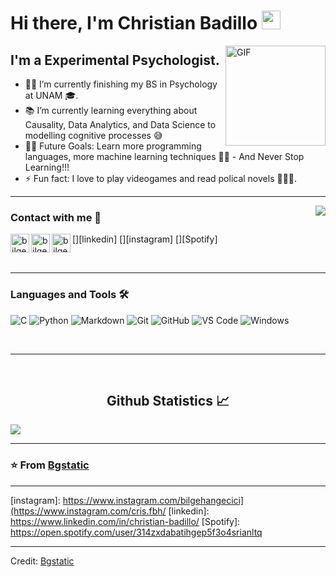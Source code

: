 # Hi there, I'm Christian Badillo  <img width="30px" src="https://media.tenor.com/images/3b388fe03da271d2674faf85eb7c3fcd/tenor.gif" />

<img align="right" alt="GIF" height="160px" src="https://media.giphy.com/media/du3J3cXyzhj75IOgvA/giphy.gif" />

## I'm a Experimental Psychologist.

- 👨‍💻 I’m currently finishing my BS in Psychology at UNAM 🎓.
- 📚 I’m currently learning everything about Causality, Data Analytics, and Data Science to modelling cognitive processes 😅
- 💪🏼 Future Goals: Learn more programming languages, more machine learning techniques 👨‍💻 - And Never Stop Learning!!!
- ⚡ Fun fact: I love to play videogames and read polical novels 🕵🏽‍♂️.

---

<img align="right" src="http://estruyf-github.azurewebsites.net/api/VisitorHit?user=[Christian-F-Badillo]Christian-F-Badillo&repo=Christian-F-Badillo&countColorcountColor&countColor=%237B1E7B"/>

### Contact with me 📝

[<img align="left" alt="bilgehangecici | LinkedIn" height="30px" src="https://www.flaticon.com/svg/static/icons/svg/725/725337.svg"/>][linkedin]
[<img align="left" alt="bilgehangecici | Instagram" height="30px" src="https://image.flaticon.com/icons/svg/725/725278.svg" />][instagram]
[<img align="left" alt="bilgehangecici | Spotify" height="30px" src="https://www.flaticon.com/svg/static/icons/svg/725/725281.svg" />][Spotify]

<br />

---

### Languages and Tools 🛠 

![C](http://img.shields.io/badge/-C-A8B9CC?style=flat-square&logo=c&logoColor=ffffff)
![Python](http://img.shields.io/badge/-Python-3776AB?style=flat-square&logo=python&logoColor=ffffff)
![Markdown](https://img.shields.io/badge/-Markdown-000000?style=flat-square&logo=markdown)
![Git](https://img.shields.io/badge/-Git-%23F05032?style=flat-square&logo=git&logoColor=%23ffffff)
![GitHub](https://img.shields.io/badge/-GitHub-181717?style=flat-square&logo=github)
![VS Code](http://img.shields.io/badge/-VS%20Code-007ACC?style=flat-square&logo=visual-studio-code&logoColor=ffffff)
![Windows](http://img.shields.io/badge/-Windows-0078D6?style=flat-square&logo=windows&logoColor=ffffff)

<br/>

---

<br/>

  <h2 align="center"> Github Statistics 📈 </h2>
  
<picture>
  <source
    srcset="https://github-readme-stats.vercel.app/api?username=Christian-F-Badillo&show_icons=true&theme=dark"
    media="(prefers-color-scheme: dark)"
  />
  <source
    srcset="https://github-readme-stats.vercel.app/api?username=Christian-F-Badillo&show_icons=true"
    media="(prefers-color-scheme: light), (prefers-color-scheme: no-preference)"
  />
  <img src="https://github-readme-stats.vercel.app/api?username=Christian-F-Badillo&show_icons=true" />
</picture>

<br/>

---

### ⭐️ From [Bgstatic](https://github.com/Bgstatic) ### 

---

[instagram]: https://www.instagram.com/bilgehangecici](https://www.instagram.com/cris.fbh/
[linkedin]: https://www.linkedin.com/in/christian-badillo/
[Spotify]: https://open.spotify.com/user/314zxdabatihgep5f3o4srianltq


----
Credit: [Bgstatic](https://github.com/Bgstatic)
